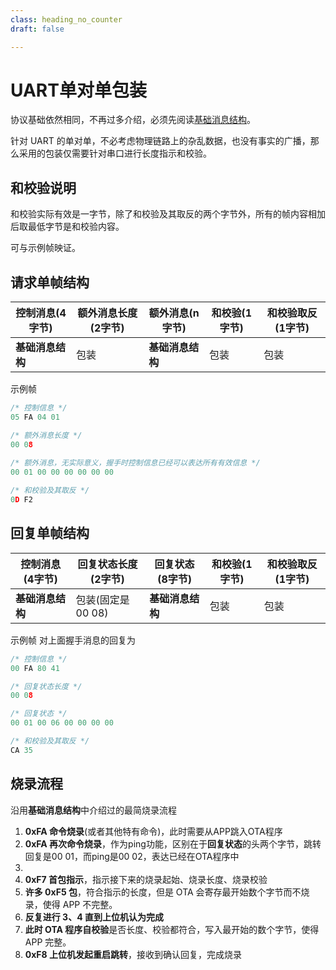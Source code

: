 ```yaml
---
class: heading_no_counter
draft: false

---
```


# UART单对单包装

协议基础依然相同，不再过多介绍，必须先阅读[基础消息结构](/YoroMCU-OTA/zh_hans/)。

针对 UART 的单对单，不必考虑物理链路上的杂乱数据，也没有事实的广播，那么采用的包装仅需要针对串口进行长度指示和校验。

## 和校验说明

和校验实际有效是一字节，除了和校验及其取反的两个字节外，所有的帧内容相加后取最低字节是和校验内容。

可与示例帧映证。

## 请求单帧结构

| 控制消息(4字节)  | 额外消息长度(2字节) | 额外消息(n字节)  | 和校验(1字节) | 和校验取反(1字节) |
| ---------------- | ------------------- | ---------------- | ------------- | ----------------- |
| **基础消息结构** | 包装                | **基础消息结构** | 包装          | 包装              |

示例帧

```c
/* 控制信息 */
05 FA 04 01

/* 额外消息长度 */
00 08
    
/* 额外消息，无实际意义，握手时控制信息已经可以表达所有有效信息 */
00 01 00 00 00 00 00 00

/* 和校验及其取反 */
0D F2
```



## 回复单帧结构

| 控制消息(4字节)  | 回复状态长度(2字节) | 回复状态(8字节)  | 和校验(1字节) | 和校验取反(1字节) |
| ---------------- | ------------------- | ---------------- | ------------- | ----------------- |
| **基础消息结构** | 包装(固定是00 08)   | **基础消息结构** | 包装          | 包装              |

示例帧 对上面握手消息的回复为

```c
/* 控制信息 */
00 FA 80 41

/* 回复状态长度 */
00 08

/* 回复状态 */
00 01 00 06 00 00 00 00

/* 和校验及其取反 */
CA 35
```

##  烧录流程

沿用**基础消息结构**中介绍过的最简烧录流程

1. **0xFA 命令烧录**(或者其他特有命令)，此时需要从APP跳入OTA程序
2. **0xFA 再次命令烧录**，作为ping功能，区别在于**回复状态**的头两个字节，跳转回复是00 01，而ping是00 02，表达已经在OTA程序中
3. 
4. **0xF7 首包指示**，指示接下来的烧录起始、烧录长度、烧录校验
5. **许多 0xF5 包**，符合指示的长度，但是 OTA 会寄存最开始数个字节而不烧录，使得 APP 不完整。
6. **反复进行 3、4 直到上位机认为完成**
7. **此时 OTA 程序自校验**是否长度、校验都符合，写入最开始的数个字节，使得 APP 完整。
8. **0xF8 上位机发起重启跳转**，接收到确认回复，完成烧录